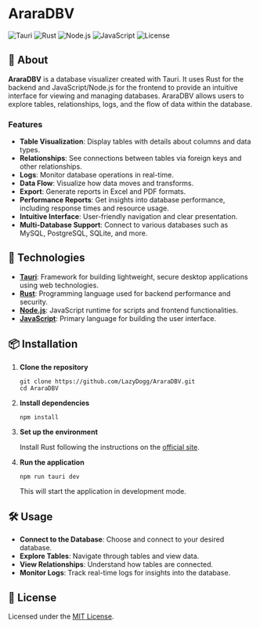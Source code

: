 # AraraDBV

![Tauri](https://img.shields.io/badge/tauri-^1.3.0-green.svg)
![Rust](https://img.shields.io/badge/rust-^1.70.0-orange.svg)
![Node.js](https://img.shields.io/badge/node.js-^18.0.0-brightgreen.svg)
![JavaScript](https://img.shields.io/badge/javascript-es6-yellow.svg)
![License](https://img.shields.io/badge/license-MIT-blue.svg)

## 📖 About

**AraraDBV** is a database visualizer created with Tauri. It uses Rust for the backend and JavaScript/Node.js for the frontend to provide an intuitive interface for viewing and managing databases. AraraDBV allows users to explore tables, relationships, logs, and the flow of data within the database.

### Features

- **Table Visualization**: Display tables with details about columns and data types.
- **Relationships**: See connections between tables via foreign keys and other relationships.
- **Logs**: Monitor database operations in real-time.
- **Data Flow**: Visualize how data moves and transforms.
- **Export**: Generate reports in Excel and PDF formats.
- **Performance Reports**: Get insights into database performance, including response times and resource usage.
- **Intuitive Interface**: User-friendly navigation and clear presentation.
- **Multi-Database Support**: Connect to various databases such as MySQL, PostgreSQL, SQLite, and more.

## 🚀 Technologies

- **[Tauri](https://tauri.app/)**: Framework for building lightweight, secure desktop applications using web technologies.
- **[Rust](https://www.rust-lang.org/)**: Programming language used for backend performance and security.
- **[Node.js](https://nodejs.org/)**: JavaScript runtime for scripts and frontend functionalities.
- **[JavaScript](https://developer.mozilla.org/en-US/docs/Web/JavaScript)**: Primary language for building the user interface.

## 📦 Installation

1. **Clone the repository**

   ```
   git clone https://github.com/LazyDogg/AraraDBV.git
   cd AraraDBV
   ```

2. **Install dependencies**

   ```
   npm install
   ```

3. **Set up the environment**

   Install Rust following the instructions on the [official site](https://www.rust-lang.org/tools/install).

4. **Run the application**

   ```
   npm run tauri dev
   ```

   This will start the application in development mode.

## 🛠️ Usage

- **Connect to the Database**: Choose and connect to your desired database.
- **Explore Tables**: Navigate through tables and view data.
- **View Relationships**: Understand how tables are connected.
- **Monitor Logs**: Track real-time logs for insights into the database.

## 📜 License

Licensed under the [MIT License](LICENSE).
